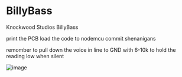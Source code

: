# BillyBass
Knockwood Studios BillyBass

print the PCB
load the code to nodemcu
commit shenanigans

remomber to pull down the voice in line to GND with 6-10k to hold the reading low when silent

![image](https://github.com/user-attachments/assets/7f6632ce-4b7f-477e-bc9c-cbaa38b01312)
